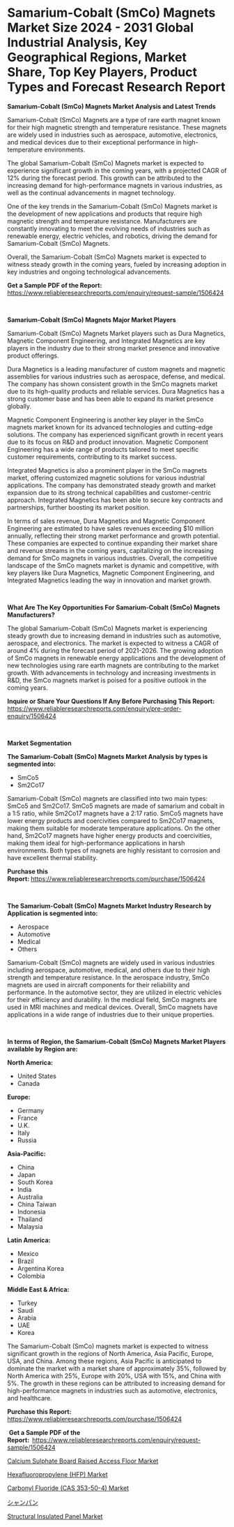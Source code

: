 <p><h1>Samarium-Cobalt (SmCo) Magnets Market Size 2024 - 2031 Global Industrial Analysis, Key Geographical Regions, Market Share, Top Key Players, Product Types and Forecast Research Report</h1></p><p><strong>Samarium-Cobalt (SmCo) Magnets Market Analysis and Latest Trends</strong></p>
<p><p>Samarium-Cobalt (SmCo) Magnets are a type of rare earth magnet known for their high magnetic strength and temperature resistance. These magnets are widely used in industries such as aerospace, automotive, electronics, and medical devices due to their exceptional performance in high-temperature environments.</p><p>The global Samarium-Cobalt (SmCo) Magnets market is expected to experience significant growth in the coming years, with a projected CAGR of 12% during the forecast period. This growth can be attributed to the increasing demand for high-performance magnets in various industries, as well as the continual advancements in magnet technology.</p><p>One of the key trends in the Samarium-Cobalt (SmCo) Magnets market is the development of new applications and products that require high magnetic strength and temperature resistance. Manufacturers are constantly innovating to meet the evolving needs of industries such as renewable energy, electric vehicles, and robotics, driving the demand for Samarium-Cobalt (SmCo) Magnets.</p><p>Overall, the Samarium-Cobalt (SmCo) Magnets market is expected to witness steady growth in the coming years, fueled by increasing adoption in key industries and ongoing technological advancements.</p></p>
<p><strong>Get a Sample PDF of the Report:&nbsp;</strong> <a href="https://www.reliableresearchreports.com/enquiry/request-sample/1506424">https://www.reliableresearchreports.com/enquiry/request-sample/1506424</a></p>
<p>&nbsp;</p>
<p><strong>Samarium-Cobalt (SmCo) Magnets Major Market Players</strong></p>
<p><p>Samarium-Cobalt (SmCo) Magnets Market players such as Dura Magnetics, Magnetic Component Engineering, and Integrated Magnetics are key players in the industry due to their strong market presence and innovative product offerings. </p><p>Dura Magnetics is a leading manufacturer of custom magnets and magnetic assemblies for various industries such as aerospace, defense, and medical. The company has shown consistent growth in the SmCo magnets market due to its high-quality products and reliable services. Dura Magnetics has a strong customer base and has been able to expand its market presence globally.</p><p>Magnetic Component Engineering is another key player in the SmCo magnets market known for its advanced technologies and cutting-edge solutions. The company has experienced significant growth in recent years due to its focus on R&D and product innovation. Magnetic Component Engineering has a wide range of products tailored to meet specific customer requirements, contributing to its market success.</p><p>Integrated Magnetics is also a prominent player in the SmCo magnets market, offering customized magnetic solutions for various industrial applications. The company has demonstrated steady growth and market expansion due to its strong technical capabilities and customer-centric approach. Integrated Magnetics has been able to secure key contracts and partnerships, further boosting its market position.</p><p>In terms of sales revenue, Dura Magnetics and Magnetic Component Engineering are estimated to have sales revenues exceeding $10 million annually, reflecting their strong market performance and growth potential. These companies are expected to continue expanding their market share and revenue streams in the coming years, capitalizing on the increasing demand for SmCo magnets in various industries. Overall, the competitive landscape of the SmCo magnets market is dynamic and competitive, with key players like Dura Magnetics, Magnetic Component Engineering, and Integrated Magnetics leading the way in innovation and market growth.</p></p>
<p>&nbsp;</p>
<p><strong>What Are The Key Opportunities For Samarium-Cobalt (SmCo) Magnets Manufacturers?</strong></p>
<p><p>The global Samarium-Cobalt (SmCo) Magnets market is experiencing steady growth due to increasing demand in industries such as automotive, aerospace, and electronics. The market is expected to witness a CAGR of around 4% during the forecast period of 2021-2026. The growing adoption of SmCo magnets in renewable energy applications and the development of new technologies using rare earth magnets are contributing to the market growth. With advancements in technology and increasing investments in R&D, the SmCo magnets market is poised for a positive outlook in the coming years.</p></p>
<p><strong>Inquire or Share Your Questions If Any Before Purchasing This Report:</strong> <a href="https://www.reliableresearchreports.com/enquiry/pre-order-enquiry/1506424">https://www.reliableresearchreports.com/enquiry/pre-order-enquiry/1506424</a></p>
<p>&nbsp;</p>
<p><strong>Market Segmentation</strong></p>
<p><strong>The Samarium-Cobalt (SmCo) Magnets Market Analysis by types is segmented into:</strong></p>
<p><ul><li>SmCo5</li><li>Sm2Co17</li></ul></p>
<p><p>Samarium-Cobalt (SmCo) magnets are classified into two main types: SmCo5 and Sm2Co17. SmCo5 magnets are made of samarium and cobalt in a 1:5 ratio, while Sm2Co17 magnets have a 2:17 ratio. SmCo5 magnets have lower energy products and coercivities compared to Sm2Co17 magnets, making them suitable for moderate temperature applications. On the other hand, Sm2Co17 magnets have higher energy products and coercivities, making them ideal for high-performance applications in harsh environments. Both types of magnets are highly resistant to corrosion and have excellent thermal stability.</p></p>
<p><strong>Purchase this Report:&nbsp;</strong><a href="https://www.reliableresearchreports.com/purchase/1506424">https://www.reliableresearchreports.com/purchase/1506424</a></p>
<p>&nbsp;</p>
<p><strong>The Samarium-Cobalt (SmCo) Magnets Market Industry Research by Application is segmented into:</strong></p>
<p><ul><li>Aerospace</li><li>Automotive</li><li>Medical</li><li>Others</li></ul></p>
<p><p>Samarium-Cobalt (SmCo) magnets are widely used in various industries including aerospace, automotive, medical, and others due to their high strength and temperature resistance. In the aerospace industry, SmCo magnets are used in aircraft components for their reliability and performance. In the automotive sector, they are utilized in electric vehicles for their efficiency and durability. In the medical field, SmCo magnets are used in MRI machines and medical devices. Overall, SmCo magnets have applications in a wide range of industries due to their unique properties.</p></p>
<p>&nbsp;</p>
<p><strong>In terms of Region, the Samarium-Cobalt (SmCo) Magnets Market Players available by Region are:</strong></p>
<p>
    <p> <strong> North America: </strong>
        <ul>
            <li>United States</li>
            <li>Canada</li>
        </ul>
        </p> 
    <p> <strong> Europe: </strong>
        <ul>
            <li>Germany</li>
            <li>France</li>
            <li>U.K.</li>
            <li>Italy</li>
            <li>Russia</li>
        </ul>
        </p> 
    <p> <strong> Asia-Pacific: </strong>
        <ul>
            <li>China</li>
            <li>Japan</li>
            <li>South Korea</li>
            <li>India</li>
            <li>Australia</li>
            <li>China Taiwan</li>
            <li>Indonesia</li>
            <li>Thailand</li>
            <li>Malaysia</li>
        </ul>
        </p> 
    <p> <strong> Latin America: </strong>
        <ul>
            <li>Mexico</li>
            <li>Brazil</li>
            <li>Argentina Korea</li>
            <li>Colombia</li>
        </ul>
        </p> 
    <p> <strong> Middle East & Africa: </strong>
        <ul>
            <li>Turkey</li>
            <li>Saudi</li>
            <li>Arabia</li>
            <li>UAE</li>
            <li>Korea</li>
        </ul>
    </p>
    </p>
<p><p>The Samarium-Cobalt (SmCo) magnets market is expected to witness significant growth in the regions of North America, Asia Pacific, Europe, USA, and China. Among these regions, Asia Pacific is anticipated to dominate the market with a market share of approximately 35%, followed by North America with 25%, Europe with 20%, USA with 15%, and China with 5%. The growth in these regions can be attributed to increasing demand for high-performance magnets in industries such as automotive, electronics, and healthcare.</p></p>
<p><strong>Purchase this Report: </strong><a href="https://www.reliableresearchreports.com/purchase/1506424">https://www.reliableresearchreports.com/purchase/1506424</a></p>
<p>&nbsp;<strong>Get a Sample PDF of the Report:&nbsp;&nbsp;</strong><a href="https://www.reliableresearchreports.com/enquiry/request-sample/1506424">https://www.reliableresearchreports.com/enquiry/request-sample/1506424</a></p>
<p><strong></strong></p>
<p><p><a href="https://issuu.com/reportprime-2/docs/calcium-sulphate-board-raised-access-floor-market-">Calcium Sulphate Board Raised Access Floor Market</a></p><p><a href="https://github.com/brenzgnarento/Market-Research-Report-List-1/blob/main/hexafluoropropylene-hfp-market.md">Hexafluoropropylene (HFP) Market</a></p><p><a href="https://github.com/jerrycopelandthomaswsqd8q/Market-Research-Report-List-1/blob/main/carbonyl-fluoride-cas-353-50-4-market.md">Carbonyl Fluoride (CAS 353-50-4) Market</a></p><p><a href="https://github.com/jkjreqjscoxx7/Market-Research-Report-List-1/blob/main/6697579256.md">シャンパン</a></p><p><a href="https://issuu.com/reportprime-2/docs/structural-insulated-panel-market-size-2030.pptx">Structural Insulated Panel Market</a></p></p>